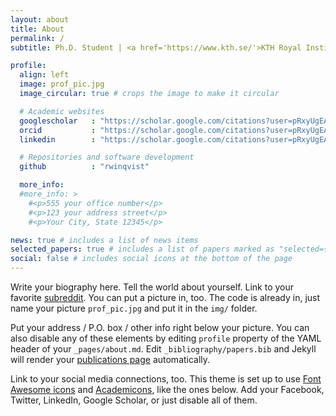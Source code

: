 ```yaml
---
layout: about
title: About
permalink: /
subtitle: Ph.D. Student | <a href='https://www.kth.se/'>KTH Royal Institute of Technology</a>

profile:
  align: left
  image: prof_pic.jpg
  image_circular: true # crops the image to make it circular

  # Academic websites 
  googlescholar   : "https://scholar.google.com/citations?user=pRxyUgEAAAAJ&hl=sv&oi=ao"
  orcid           : "https://scholar.google.com/citations?user=pRxyUgEAAAAJ&hl=sv&oi=ao"
  linkedin        : "https://scholar.google.com/citations?user=pRxyUgEAAAAJ&hl=sv&oi=ao"

  # Repositories and software development
  github          : "rwinqvist"

  more_info:
  #more_info: >
    #<p>555 your office number</p>
    #<p>123 your address street</p>
    #<p>Your City, State 12345</p>

news: true # includes a list of news items
selected_papers: true # includes a list of papers marked as "selected={true}"
social: false # includes social icons at the bottom of the page
---
```


Write your biography here. Tell the world about yourself. Link to your favorite [subreddit](http://reddit.com). You can put a picture in, too. The code is already in, just name your picture `prof_pic.jpg` and put it in the `img/` folder.

Put your address / P.O. box / other info right below your picture. You can also disable any of these elements by editing `profile` property of the YAML header of your `_pages/about.md`. Edit `_bibliography/papers.bib` and Jekyll will render your [publications page](/al-folio/publications/) automatically.

Link to your social media connections, too. This theme is set up to use [Font Awesome icons](https://fontawesome.com/) and [Academicons](https://jpswalsh.github.io/academicons/), like the ones below. Add your Facebook, Twitter, LinkedIn, Google Scholar, or just disable all of them.
